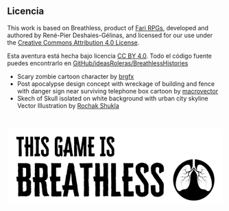 ## Licencia

This work is based on Breathless, product of [Fari RPGs](https://farirpgs.com), developed and authored by René-Pier Deshaies-Gélinas, and licensed for our use under the [Creative Commons Attribution 4.0 License](https://creativecommons.org/licenses/by/4.0/).

Esta aventura está hecha bajo licencia [CC BY 4.0](https://creativecommons.org/licenses/by/4.0/legalcode.es). Todo el código fuente puedes encontrarlo en [GitHub/ideasRoleras/BreathlessHistories](https://github.com/gwannon/ideasRoleras/tree/main/BreathlessHistories)

* Scary zombie cartoon character by [brgfx](https://www.freepik.com/free-vector/scary-zombie-cartoon-character_30028067.htm)
* Post apocalypse design concept with wreckage of building and fence with danger sign near surviving telephone box cartoon by [macrovector](https://www.freepik.com/free-vector/post-apocalypse-design-concept-with-wreckage-building-fence-with-danger-sign-near-surviving-telephone-box-cartoon_16409943.htm)
* Skech of Skull isolated on white background with urban city skyline Vector Illustration by [Rochak Shukla](https://www.freepik.com/free-vector/skech-skull-isolated-white-background-with-urban-city-skyline-vector-illustration_31348226.htm)

&nbsp;

[![This game is Breathless](./images/breathless.png "This game is Breathless")](https://farirpgs.com/breathless/creator-kit "This game is Breathless")